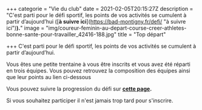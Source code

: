 +++
categorie = "Vie du club"
date = 2021-02-05T20:15:27Z
description = "C'est parti pour le défi sportif, les points de vos activités se cumulent à partir d’aujourd’hui ([**à suivre ici**](https://bad-montigny.fr/defi/ \"à suivre ici\")**).**"
image = "img/coureur-feminin-au-depart-course-creer-athletes-bonne-sante-pour-travailler_42416-188.jpg"
title = "Top départ"

+++
C'est parti pour le défi sportif, les points de vos activités se cumulent à partir d’aujourd’hui.

Vous êtes une petite trentaine à vous être inscrits et vous avez été réparti en trois équipes. Vous pouvez retrouvez la composition des équipes ainsi que leur points au lien ci-dessous

Vous pouvez suivre la progression du défi sur [**cette page**](https://bad-montigny.fr/defi/ "Défi")**.**

Si vous souhaitez participer il n'est jamais trop tard pour s'inscrire.